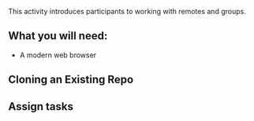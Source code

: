 
This activity introduces participants to working with remotes and groups.  

## What you will need:

* A modern web browser

## Cloning an Existing Repo



## Assign tasks




